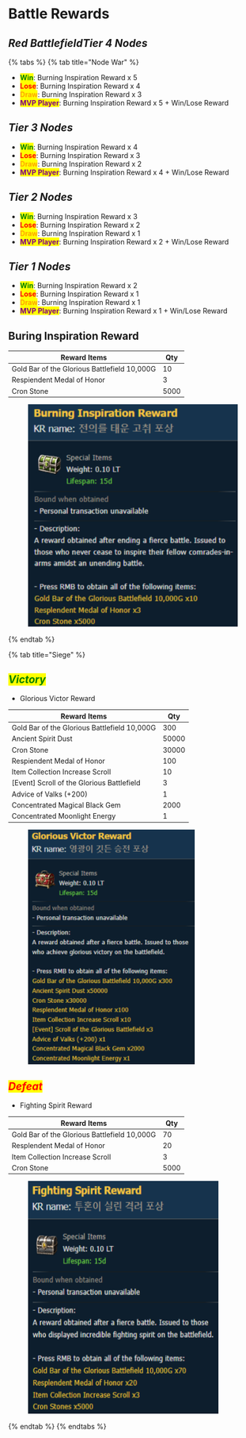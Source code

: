 # Battle Rewards

## _Red BattlefieldTier 4 Nodes_

{% tabs %}
{% tab title="Node War" %}
* <mark style="color:green;">**Win**</mark>: Burning Inspiration Reward x 5
* <mark style="color:red;">**Lose**</mark>: Burning Inspiration Reward x 4
* <mark style="color:orange;">**Draw**</mark>: Burning Inspiration Reward x 3
* <mark style="color:purple;">**MVP Player**</mark>: Burning Inspiration Reward x 5 + Win/Lose Reward

## _Tier 3 Nodes_

* <mark style="color:green;">**Win**</mark>: Burning Inspiration Reward x 4
* <mark style="color:red;">**Lose**</mark>: Burning Inspiration Reward x 3
* <mark style="color:orange;">**Draw**</mark>: Burning Inspiration Reward x 2
* <mark style="color:purple;">**MVP Player**</mark>: Burning Inspiration Reward x 4 + Win/Lose Reward

## _Tier 2 Nodes_

* <mark style="color:green;">**Win**</mark>: Burning Inspiration Reward x 3
* <mark style="color:red;">**Lose**</mark>: Burning Inspiration Reward x 2
* <mark style="color:orange;">**Draw**</mark>: Burning Inspiration Reward x 1
* <mark style="color:purple;">**MVP Player**</mark>: Burning Inspiration Reward x 2 + Win/Lose Reward

## _Tier 1 Nodes_

* <mark style="color:green;">**Win**</mark>: Burning Inspiration Reward x 2
* <mark style="color:red;">**Lose**</mark>: Burning Inspiration Reward x 1
* <mark style="color:orange;">**Draw**</mark>: Burning Inspiration Reward x 1
* <mark style="color:purple;">**MVP Player**</mark>: Burning Inspiration Reward x 1 + Win/Lose Reward

###

## Buring Inspiration Reward

| Reward Items                                 | Qty  |
| -------------------------------------------- | ---- |
| Gold Bar of the Glorious Battlefield 10,000G | 10   |
| Respiendent Medal of Honor                   | 3    |
| Cron Stone                                   | 5000 |

<figure><img src="../.gitbook/assets/QQ截图20221102140855.png" alt=""><figcaption></figcaption></figure>
{% endtab %}

{% tab title="Siege" %}
## _<mark style="color:green;">Victory</mark>_

* Glorious Victor Reward

| Reward Items                                 | Qty   |
| -------------------------------------------- | ----- |
| Gold Bar of the Glorious Battlefield 10,000G | 300   |
| Ancient Spirit Dust                          | 50000 |
| Cron Stone                                   | 30000 |
| Respiendent Medal of Honor                   | 100   |
| Item Collection Increase Scroll              | 10    |
| \[Event] Scroll of the Glorious Battlefield  | 3     |
| Advice of Valks (+200)                       | 1     |
| Concentrated Magical Black Gem               | 2000  |
| Concentrated Moonlight Energy                | 1     |

<figure><img src="../.gitbook/assets/QQ截图20221102144434.png" alt=""><figcaption></figcaption></figure>



## _<mark style="color:red;">Defeat</mark>_

* Fighting Spirit Reward

| Reward Items                                 | Qty  |
| -------------------------------------------- | ---- |
| Gold Bar of the Glorious Battlefield 10,000G | 70   |
| Resplendent Medal of Honor                   | 20   |
| Item Collection Increase Scroll              | 3    |
| Cron Stone                                   | 5000 |

<figure><img src="../.gitbook/assets/QQ截图20221102144425.png" alt=""><figcaption></figcaption></figure>
{% endtab %}
{% endtabs %}

